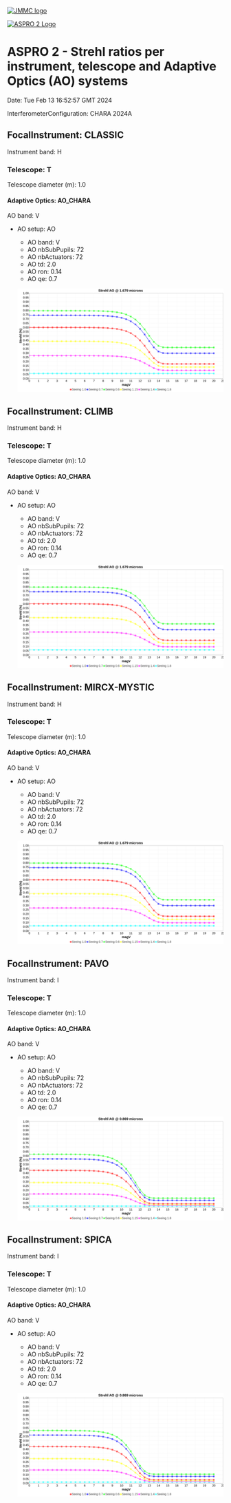 [![JMMC logo](http://www.jmmc.fr/images/logo.png)](http://www.jmmc.fr)


[![ASPRO 2 Logo](images/Aspro2.png)](http://www.jmmc.fr/aspro)


# ASPRO 2 - Strehl ratios per instrument, telescope and Adaptive Optics (AO) systems

Date: Tue Feb 13 16:52:57 GMT 2024

InterferometerConfiguration: CHARA 2024A

## FocalInstrument: CLASSIC

Instrument band: H

### Telescope: T

Telescope diameter (m): 1.0

#### Adaptive Optics: AO_CHARA

AO band: V

- AO setup: AO

  - AO band: V
  - AO nbSubPupils: 72
  - AO nbActuators: 72
  - AO td: 2.0
  - AO ron: 0.14
  - AO qe: 0.7

  ![CLASSIC T (AO) Strehl ratio H vs magV](CLASSIC_T_AO_Strehl_ratio_H_vs_magV.png)


## FocalInstrument: CLIMB

Instrument band: H

### Telescope: T

Telescope diameter (m): 1.0

#### Adaptive Optics: AO_CHARA

AO band: V

- AO setup: AO

  - AO band: V
  - AO nbSubPupils: 72
  - AO nbActuators: 72
  - AO td: 2.0
  - AO ron: 0.14
  - AO qe: 0.7

  ![CLIMB T (AO) Strehl ratio H vs magV](CLIMB_T_AO_Strehl_ratio_H_vs_magV.png)


## FocalInstrument: MIRCX-MYSTIC

Instrument band: H

### Telescope: T

Telescope diameter (m): 1.0

#### Adaptive Optics: AO_CHARA

AO band: V

- AO setup: AO

  - AO band: V
  - AO nbSubPupils: 72
  - AO nbActuators: 72
  - AO td: 2.0
  - AO ron: 0.14
  - AO qe: 0.7

  ![MIRCX-MYSTIC T (AO) Strehl ratio H vs magV](MIRCX-MYSTIC_T_AO_Strehl_ratio_H_vs_magV.png)


## FocalInstrument: PAVO

Instrument band: I

### Telescope: T

Telescope diameter (m): 1.0

#### Adaptive Optics: AO_CHARA

AO band: V

- AO setup: AO

  - AO band: V
  - AO nbSubPupils: 72
  - AO nbActuators: 72
  - AO td: 2.0
  - AO ron: 0.14
  - AO qe: 0.7

  ![PAVO T (AO) Strehl ratio I vs magV](PAVO_T_AO_Strehl_ratio_I_vs_magV.png)


## FocalInstrument: SPICA

Instrument band: I

### Telescope: T

Telescope diameter (m): 1.0

#### Adaptive Optics: AO_CHARA

AO band: V

- AO setup: AO

  - AO band: V
  - AO nbSubPupils: 72
  - AO nbActuators: 72
  - AO td: 2.0
  - AO ron: 0.14
  - AO qe: 0.7

  ![SPICA T (AO) Strehl ratio I vs magV](SPICA_T_AO_Strehl_ratio_I_vs_magV.png)


